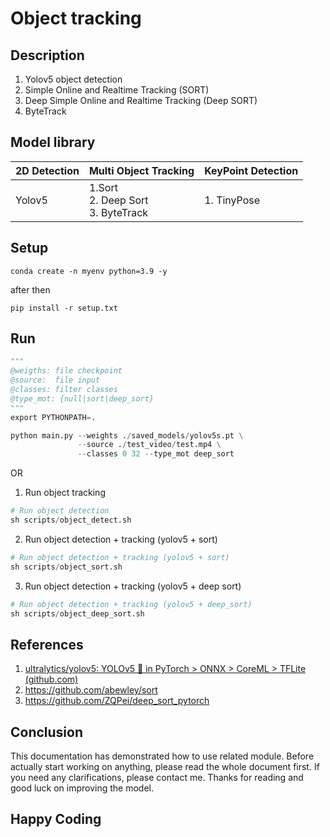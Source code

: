 # Object tracking
## Description

1. Yolov5 object detection
2. Simple Online and Realtime Tracking (SORT)
3. Deep Simple Online and Realtime Tracking (Deep SORT)
4. ByteTrack

## Model library

| **2D Detection** | **Multi Object Tracking** | **KeyPoint Detection** |
| ---------------------- | ------------------------------- | ------ |
| Yolov5                 | 1.Sort<br />2. Deep Sort<br /> 3. ByteTrack      |     1. TinyPose   |

## Setup

```
conda create -n myenv python=3.9 -y
```

after then

```
pip install -r setup.txt
```

## Run

```python
"""
@weigths: file checkpoint
@source:  file input
@classes: filter classes
@type_mot: {null|sort|deep_sort} 
"""
export PYTHONPATH=.

python main.py --weights ./saved_models/yolov5s.pt \
               --source ./test_video/test.mp4 \
               --classes 0 32 --type_mot deep_sort
```
OR 

1. Run object tracking
```python
# Run object detection
sh scripts/object_detect.sh
```

2. Run object detection + tracking (yolov5 + sort)

```python
# Run object detection + tracking (yolov5 + sort)
sh scripts/object_sort.sh
```
3. Run object detection + tracking (yolov5 + deep sort) 
```python
# Run object detection + tracking (yolov5 + deep_sort)
sh scripts/object_deep_sort.sh
```

## References

1. [ultralytics/yolov5: YOLOv5 🚀 in PyTorch &gt; ONNX &gt; CoreML &gt; TFLite (github.com)](https://github.com/ultralytics/yolov5)
2. https://github.com/abewley/sort
3. https://github.com/ZQPei/deep_sort_pytorch

## Conclusion

This documentation has demonstrated how to use related module. Before actually start working on anything, please read the whole document first. If you need any clarifications, please contact me. Thanks for reading and good luck on improving the model.
## Happy Coding